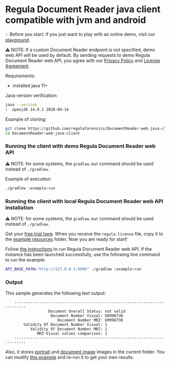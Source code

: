 # Regula Document Reader java client compatible with jvm and android

:bulb: Before you start: if you just want to play with an online demo, visit our [playground](https://api.regulaforensics.com).

:warning: NOTE: If a custom Document Reader endpoint is not specified, demo web API will be used by default.
By sending requests to demo Regula Document Reader web API, 
you agree with our [Privacy Policy](https://api.regulaforensics.com/terms) 
and [License Agreement](https://downloads.regulaforensics.com/work/SDK/doc/Eula.pdf).


Requirements:
- installed java 11+

Java version verification:
```bash
java --version  
>  openjdk 14.0.1 2020-04-14
```

Example of cloning:
```bash
git clone https://github.com/regulaforensics/DocumentReader-web-java-client.git
cd DocumentReader-web-java-client
```

### Running the client with demo Regula Document Reader web API  
:warning: NOTE: for some systems, the `gradlew.bat` command should be used instead of `./gradlew`.

Example of execution:
```bash
./gradlew :example:run
```

### Running the client with local Regula Document Reader web API installation
:warning: NOTE: for some systems, the `gradlew.bat` command should be used instead of `./gradlew`.

Get your [free trial here](https://mobile.regulaforensics.com/). When you receive the `regula.license` file, 
copy it to the [example resources](../example/src/main/resources) folder. Now you are ready for start!

Follow [the instructions](https://docs.regulaforensics.com/web-service/quick-start-guide) to run Regula Document Reader web API.
If the instance has been launched successfully, use the following line command to run the example:

```bash
API_BASE_PATH="http://127.0.0.1:8080" ./gradlew :example:run
```

### Output 
This sample generates the following text output:
```text
    ---------------------------------------------------------------------------
                   Document Overall Status: not valid
                    Document Number Visual: U0996738
                       Document Number MRZ: U0996738
        Validity Of Document Number Visual: 1
           Validity Of Document Number MRZ: 1
              MRZ-Visual values comparison: 1
    ---------------------------------------------------------------------------
```
Also, it stores [portrait](portrait.jpg) and [document image](document-image.jpg) images in the current folder.
You can modify [this example](../example/src/main/java/com/regula/documentreader/webclient/example/Main.java) 
and re-run it to get your own results.
